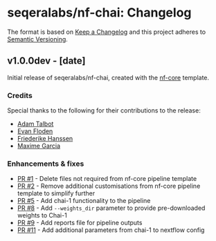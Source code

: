 # seqeralabs/nf-chai: Changelog

The format is based on [Keep a Changelog](https://keepachangelog.com/en/1.0.0/)
and this project adheres to [Semantic Versioning](https://semver.org/spec/v2.0.0.html).

## v1.0.0dev - [date]

Initial release of seqeralabs/nf-chai, created with the [nf-core](https://nf-co.re/) template.

### Credits

Special thanks to the following for their contributions to the release:

- [Adam Talbot](https://github.com/adamrtalbot)
- [Evan Floden](https://github.com/evanfloden)
- [Friederike Hanssen](https://github.com/FriederikeHanssen)
- [Maxime Garcia](https://github.com/maxulysse)

### Enhancements & fixes

- [PR #1](https://github.com/seqeralabs/nf-chai/pull/1) - Delete files not required from nf-core pipeline template
- [PR #2](https://github.com/seqeralabs/nf-chai/pull/2) - Remove additional customisations from nf-core pipeline template to simplify further
- [PR #5](https://github.com/seqeralabs/nf-chai/pull/5) - Add chai-1 functionality to the pipeline
- [PR #8](https://github.com/seqeralabs/nf-chai/pull/8) - Add `--weights_dir` parameter to provide pre-downloaded weights to Chai-1
- [PR #9](https://github.com/seqeralabs/nf-chai/pull/9) - Add reports file for pipeline outputs
- [PR #11](https://github.com/seqeralabs/nf-chai/pull/11) - Add additional parameters from chai-1 to nextflow config

